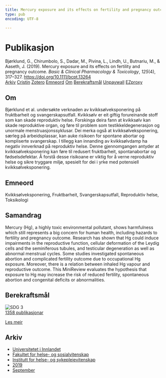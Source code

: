 ```yaml
---
title: Mercury exposure and its effects on fertility and pregnancy outcome
type: pub
encoding: UTF-8

---
```

<h1>Publikasjon</h1>
<article id="csl-bib-container-4PAKU3UP" class="csl-bib-container">
  <div class="csl-bib-body"> <div class="csl-entry">Bjørklund, G., Chirumbolo, S., Dadar, M., Pivina, L., Lindh, U., Butnariu, M., &#38; Aaseth, J. (2019). Mercury exposure and its effects on fertility and pregnancy outcome. <i>Basic &#38; Clinical Pharmacology &#38; Toxicology</i>, <i>125</i>(4), 317–327. <a href="https://doi.org/10.1111/bcpt.13264">https://doi.org/10.1111/bcpt.13264</a></div> </div>
  <div class="csl-bib-buttons">
    <a href="#taxonomy-article-4PAKU3UP" alt="archive" class="csl-bib-button">Arkiv</a>
    <a href="https://app.cristin.no/results/show.jsf?id=1721911" alt="Cristin" class="csl-bib-button">Cristin</a>
    <a href="http://zotero.org/groups/5881554/items/4PAKU3UP" alt="Zotero" class="csl-bib-button">Zotero</a>
    <a href="#keywords-article-4PAKU3UP" alt="keywords" class="csl-bib-button">Emneord</a>
    <a href="#about-article-4PAKU3UP" alt="about_pub" class="csl-bib-button">Om</a>
    <a href="#sdg-article-4PAKU3UP" alt="sdg" class="csl-bib-button">Berekraftsmål</a>
    <a href="https://onlinelibrary.wiley.com/doi/pdfdirect/10.1111/bcpt.13264" alt="Unpaywall" class="csl-bib-button">Unpaywall</a>
    <a href="https://onlinelibrary.wiley.com/doi/pdfdirect/10.1111/bcpt.13264" alt="EZproxy" class="csl-bib-button">EZproxy</a>
  </div>
  <div id="csl-bib-meta-container-4PAKU3UP"></div>
</article>
<div id="csl-bib-meta-4PAKU3UP" class="csl-bib-meta">
  <article id="about-article-4PAKU3UP" class="about_pub-article">
    <h1>Om</h1>
    Bjørklund et al. undersøkte verknaden av kvikksølveksponering på fruktbarheit og svangerskapsutfall. Kvikksølv er eit giftig forureinande stoff som kan skade reproduktiv helse. Forskinga deira fann at kvikksølv kan skade reproduktive organ, og føre til problem som testikkeldegenerasjon og unormale menstruasjonssyklusar. Dei merka også at kvikksølveksponering, særleg på arbeidsplassar, kan auke risikoen for spontane abortar og kompliserte svangerskap. I tillegg kan innanding av kvikksølvdamp ha negativ innverknad på reproduktiv helse. Denne gjennomgangen antyder at kvikksølveksponering kan føre til redusert fruktbarheit, spontanabortar og fødselsdefektar. Å forstå desse risikoane er viktig for å verne reproduktiv helse og sikre tryggare miljø, spesielt for dei i yrke med potensiell kvikksølveksponering.
  </article>
  <article id="keywords-article-4PAKU3UP" class="keywords-article">
    <h1>Emneord</h1>
    Kvikksølveksponering, Fruktbarheit, Svangerskapsutfall, Reproduktiv helse, Toksikologi
  </article>
  <article id="abstract-article-4PAKU3UP" class="abstract-article">
    <h1>Samandrag</h1>
    Mercury (Hg), a highly toxic environmental pollutant, shows harmfulness which still represents a big concern for human health, including hazards to fertility and pregnancy outcome. Research has shown that Hg could induce impairments in the reproductive function, cellular deformation of the Leydig cells and the seminiferous tubules, and testicular degeneration as well as abnormal menstrual cycles. Some studies investigated spontaneous abortion and complicated fertility outcome due to occupational Hg exposure. Moreover, there is a relation between inhaled Hg vapour and reproductive outcome. This MiniReview evaluates the hypothesis that exposure to Hg may increase the risk of reduced fertility, spontaneous abortion and congenital deficits or abnormalities.
  </article>
  <article id="sdg-article-4PAKU3UP" class="sdg-article">
    <h1>Berekraftsmål</h1>
    <div class="sdg-container"><div id="sdg3" class="sdg">
        <img src="{{< params subfolder >}}images/sdg/sdg03_nn.png" class="image" alt="SDG 3">
        <div class="sdg-overlay">
          <a href="{{< params subfolder >}}nn/archive/?sdg=3#archive" class="sdg-publication-count"><span>1358</span> publikasjonar</a>
          <p><a href="https://fn.no/om-fn/fns-baerekraftsmaal/god-helse-og-livskvalitet?lang=nno-NO" class="sdg-read-more">Les meir</a></p>
        </div>
      </div></div>
  </article>
  <article id="taxonomy-article-4PAKU3UP" class="taxonomy-article">
    <h1>Arkiv</h1>
    <ul>
      <li><a href="{{< params subfolder >}}nn/archive/?key=3DCRN523">Universitetet i Innlandet</a></li>
      <li><a href="{{< params subfolder >}}nn/archive/?key=IDKFS3MX">Fakultet for helse- og sosialvitenskap</a></li>
      <li><a href="{{< params subfolder >}}nn/archive/?key=GTV4ECMZ">Institutt for helse- og sykepleievitenskap</a></li>
      <li><a href="{{< params subfolder >}}nn/archive/?key=E7THIEEM">2019</a></li>
      <li><a href="{{< params subfolder >}}nn/archive/?key=6QF6KLCL">September</a></li>
    </ul>
  </article>
</div>
